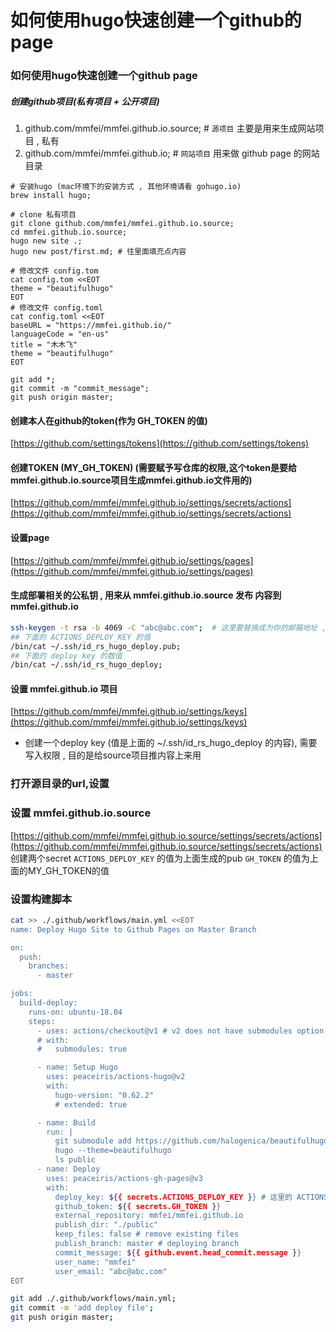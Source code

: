 # 如何使用hugo快速创建一个github的page



### 如何使用hugo快速创建一个github page

##### 创建github项目(私有项目 + 公开项目)

1. github.com/mmfei/mmfei.github.io.source; # `源项目`  主要是用来生成网站项目 , 私有
2. github.com/mmfei/mmfei.github.io; # `网站项目` 用来做 github page 的网站目录

```shell
# 安装hugo (mac环境下的安装方式 , 其他环境请看 gohugo.io)
brew install hugo;

# clone 私有项目
git clone github.com/mmfei/mmfei.github.io.source;
cd mmfei.github.io.source;
hugo new site .;
hugo new post/first.md; # 往里面填充点内容

# 修改文件 config.tom
cat config.tom <<EOT
theme = "beautifulhugo"
EOT
# 修改文件 config.toml
cat config.toml <<EOT
baseURL = "https://mmfei.github.io/"
languageCode = "en-us"
title = "木木飞"
theme = "beautifulhugo"
EOT

git add *;
git commit -m "commit_message";
git push origin master;
```

#### 创建本人在github的token(作为 GH_TOKEN 的值)
[https://github.com/settings/tokens](https://github.com/settings/tokens)

#### 创建TOKEN (MY_GH_TOKEN)  (需要赋予写仓库的权限,这个token是要给mmfei.github.io.source项目生成mmfei.github.io文件用的)
[https://github.com/mmfei/mmfei.github.io/settings/secrets/actions](https://github.com/mmfei/mmfei.github.io/settings/secrets/actions)

#### 设置page
[https://github.com/mmfei/mmfei.github.io/settings/pages](https://github.com/mmfei/mmfei.github.io/settings/pages)


#### 生成部署相关的公私钥 , 用来从 mmfei.github.io.source 发布 内容到 mmfei.github.io
```bash
ssh-keygen -t rsa -b 4069 -C "abc@abc.com";  # 这里要替换成为你的邮箱地址 , 假设指定生成的文件为 ~/.ssh/id_rs_hugo_deploy.pub , ~/.ssh/id_rs_hugo_deploy
## 下面的 ACTIONS_DEPLOY_KEY 的值
/bin/cat ~/.ssh/id_rs_hugo_deploy.pub;
## 下面的 deploy key 的数值
/bin/cat ~/.ssh/id_rs_hugo_deploy;
```

#### 设置 mmfei.github.io 项目
[https://github.com/mmfei/mmfei.github.io/settings/keys](https://github.com/mmfei/mmfei.github.io/settings/keys)
* 创建一个deploy key (值是上面的 ~/.ssh/id_rs_hugo_deploy 的内容), 需要写入权限 , 目的是给source项目推内容上来用 


### 打开源目录的url,设置
### 设置 mmfei.github.io.source
[https://github.com/mmfei/mmfei.github.io.source/settings/secrets/actions](https://github.com/mmfei/mmfei.github.io.source/settings/secrets/actions)
创建两个secret
`ACTIONS_DEPLOY_KEY` 的值为上面生成的pub
`GH_TOKEN` 的值为上面的MY_GH_TOKEN的值

### 设置构建脚本
```bash
cat >> ./.github/workflows/main.yml <<EOT
name: Deploy Hugo Site to Github Pages on Master Branch

on:
  push:
    branches:
      - master

jobs:
  build-deploy:
    runs-on: ubuntu-18.04
    steps:
      - uses: actions/checkout@v1 # v2 does not have submodules option now
      # with:
      #   submodules: true

      - name: Setup Hugo
        uses: peaceiris/actions-hugo@v2
        with:
          hugo-version: "0.62.2"
          # extended: true

      - name: Build
        run: |
          git submodule add https://github.com/halogenica/beautifulhugo.git themes/beautifulhugo 
          hugo --theme=beautifulhugo
          ls public
      - name: Deploy
        uses: peaceiris/actions-gh-pages@v3
        with:
          deploy_key: ${{ secrets.ACTIONS_DEPLOY_KEY }} # 这里的 ACTIONS_DEPLOY_KEY 则是上面设置 Private Key的变量名
          github_token: ${{ secrets.GH_TOKEN }}
          external_repository: mmfei/mmfei.github.io
          publish_dir: "./public"
          keep_files: false # remove existing files
          publish_branch: master # deploying branch
          commit_message: ${{ github.event.head_commit.message }}
          user_name: "mmfei"
          user_email: "abc@abc.com"
EOT

git add ./.github/workflows/main.yml;
git commit -m 'add deploy file';
git push origin master;
```



